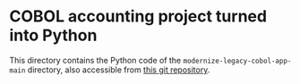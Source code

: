 # COBOL accounting project turned into Python

This directory contains the Python code of the ```modernize-legacy-cobol-app-main``` directory, also accessible from [this git repository](https://github.com/continuous-copilot/modernize-legacy-cobol-app/blob/main).